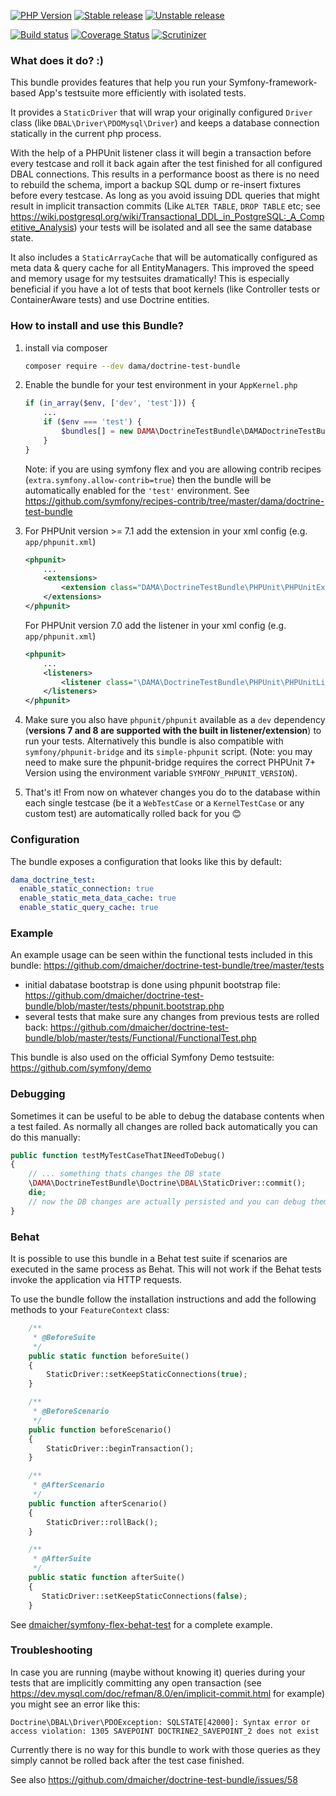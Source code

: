 [![PHP Version](https://img.shields.io/badge/php-%5E7.2-blue.svg)](https://img.shields.io/badge/php-%5E7.2-blue.svg)
[![Stable release][Last stable image]][Packagist link]
[![Unstable release][Last unstable image]][Packagist link]

[![Build status][Master build image]][Master build link]
[![Coverage Status][Master coverage image]][Master scrutinizer link]
[![Scrutinizer][Master scrutinizer image]][Master scrutinizer link]

### What does it do? :) 

This bundle provides features that help you run your Symfony-framework-based App's testsuite more efficiently with isolated tests.

It provides a `StaticDriver` that will wrap your originally configured `Driver` class (like `DBAL\Driver\PDOMysql\Driver`) and keeps a database connection statically in the current php process.

With the help of a PHPUnit listener class it will begin a transaction before every testcase and roll it back again after the test finished for all configured DBAL connections. This results in a performance boost as there is no need to rebuild the schema, import a backup SQL dump or re-insert fixtures before every testcase. As long as you avoid issuing DDL queries that might result in implicit transaction commits (Like `ALTER TABLE`, `DROP TABLE` etc; see https://wiki.postgresql.org/wiki/Transactional_DDL_in_PostgreSQL:_A_Competitive_Analysis) your tests will be isolated and all see the same database state.

It also includes a `StaticArrayCache` that will be automatically configured as meta data & query cache for all EntityManagers. This improved the speed and memory usage for my testsuites dramatically! This is especially beneficial if you have a lot of tests that boot kernels (like Controller tests or ContainerAware tests) and use Doctrine entities.

### How to install and use this Bundle?

1. install via composer

    ```sh
    composer require --dev dama/doctrine-test-bundle
    ```

2. Enable the bundle for your test environment in your `AppKernel.php`

    ```php
    if (in_array($env, ['dev', 'test'])) {
        ...
        if ($env === 'test') {
            $bundles[] = new DAMA\DoctrineTestBundle\DAMADoctrineTestBundle();
        }
    }
    ```
    
    Note: if you are using symfony flex and you are allowing contrib recipes (`extra.symfony.allow-contrib=true`) then the bundle will be automatically enabled for the `'test'` environment. See https://github.com/symfony/recipes-contrib/tree/master/dama/doctrine-test-bundle
    
3. For PHPUnit version >= 7.1 add the extension in your xml config (e.g. `app/phpunit.xml`)

    ```xml
    <phpunit>
        ...
        <extensions>
            <extension class="DAMA\DoctrineTestBundle\PHPUnit\PHPUnitExtension" />
        </extensions>
    </phpunit>
    ```

    For PHPUnit version 7.0 add the listener in your xml config (e.g. `app/phpunit.xml`) 

    ```xml
    <phpunit>
        ...
        <listeners>
            <listener class="\DAMA\DoctrineTestBundle\PHPUnit\PHPUnitListener" />
        </listeners>
    </phpunit>
    ```
    
4. Make sure you also have `phpunit/phpunit` available as a `dev` dependency (**versions 7 and 8 are supported with the built in listener/extension**) to run your tests. 
   Alternatively this bundle is also compatible with `symfony/phpunit-bridge` and its `simple-phpunit` script. 
   (Note: you may need to make sure the phpunit-bridge requires the correct PHPUnit 7+ Version using the environment variable `SYMFONY_PHPUNIT_VERSION`). 

5. That's it! From now on whatever changes you do to the database within each single testcase (be it a `WebTestCase` or a `KernelTestCase` or any custom test) are automatically rolled back for you :blush:
    
### Configuration

The bundle exposes a configuration that looks like this by default:
    
```yaml
dama_doctrine_test:
  enable_static_connection: true
  enable_static_meta_data_cache: true
  enable_static_query_cache: true
```

### Example

An example usage can be seen within the functional tests included in this bundle: https://github.com/dmaicher/doctrine-test-bundle/tree/master/tests

- initial dabatase bootstrap is done using phpunit bootstrap file: https://github.com/dmaicher/doctrine-test-bundle/blob/master/tests/phpunit.bootstrap.php
- several tests that make sure any changes from previous tests are rolled back: https://github.com/dmaicher/doctrine-test-bundle/blob/master/tests/Functional/FunctionalTest.php

This bundle is also used on the official Symfony Demo testsuite: https://github.com/symfony/demo

### Debugging 

Sometimes it can be useful to be able to debug the database contents when a test failed. As normally all changes are rolled back automatically you can do this manually:

```php
public function testMyTestCaseThatINeedToDebug()
{
    // ... something thats changes the DB state
    \DAMA\DoctrineTestBundle\Doctrine\DBAL\StaticDriver::commit();
    die;
    // now the DB changes are actually persisted and you can debug them
}
```

### Behat

It is possible to use this bundle in a Behat test suite if scenarios are executed in the same process as Behat. This will not work if the Behat tests invoke the application via HTTP requests.

To use the bundle follow the installation instructions and add the following methods to your `FeatureContext` class:

```php
    /**
     * @BeforeSuite
     */
    public static function beforeSuite()
    {
        StaticDriver::setKeepStaticConnections(true);
    }

    /**
     * @BeforeScenario
     */
    public function beforeScenario()
    {
        StaticDriver::beginTransaction();
    }

    /**
     * @AfterScenario
     */
    public function afterScenario()
    {
        StaticDriver::rollBack();
    }

    /**
     * @AfterSuite
     */
    public static function afterSuite()
    {
       StaticDriver::setKeepStaticConnections(false);
    }
```

See [dmaicher/symfony-flex-behat-test](https://github.com/dmaicher/symfony-flex-behat-test) for a complete example.

### Troubleshooting

In case you are running (maybe without knowing it) queries during your tests that are implicitly committing any open transaction 
(see https://dev.mysql.com/doc/refman/8.0/en/implicit-commit.html for example) you might see an error like this:

```
Doctrine\DBAL\Driver\PDOException: SQLSTATE[42000]: Syntax error or access violation: 1305 SAVEPOINT DOCTRINE2_SAVEPOINT_2 does not exist
```

Currently there is no way for this bundle to work with those queries as they simply cannot be rolled back after the test case finished.

See also https://github.com/dmaicher/doctrine-test-bundle/issues/58
    
[Last stable image]: https://poser.pugx.org/dama/doctrine-test-bundle/version.svg
[Last unstable image]: https://poser.pugx.org/dama/doctrine-test-bundle/v/unstable.svg
[Master build image]: https://travis-ci.org/dmaicher/doctrine-test-bundle.svg?branch=master
[Master scrutinizer image]: https://scrutinizer-ci.com/g/dmaicher/doctrine-test-bundle/badges/quality-score.png?b=master
[Master coverage image]: https://scrutinizer-ci.com/g/dmaicher/doctrine-test-bundle/badges/coverage.png?b=master

[Packagist link]: https://packagist.org/packages/dama/doctrine-test-bundle
[Master build link]: https://travis-ci.org/dmaicher/doctrine-test-bundle
[Master scrutinizer link]: https://scrutinizer-ci.com/g/dmaicher/doctrine-test-bundle/?branch=master
